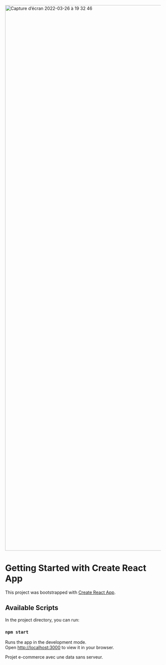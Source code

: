 <img width="1763" alt="Capture d’écran 2022-03-26 à 19 32 46" src="https://user-images.githubusercontent.com/79283100/160248764-c1dd1322-6a92-4f14-899a-b055c1771ff2.png">

# Getting Started with Create React App

This project was bootstrapped with [Create React App](https://github.com/facebook/create-react-app).

## Available Scripts

In the project directory, you can run:

### `npm start`

Runs the app in the development mode.\
Open [http://localhost:3000](http://localhost:3000) to view it in your browser.

Projet e-commerce avec une data sans serveur.
